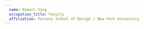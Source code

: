 ```yaml
---
  name: Robert Yang
  occupation_title: Faculty
  affiliation: Parsons School of Design / New York University
---
```

